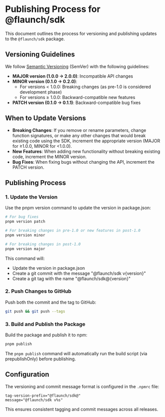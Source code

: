 # Publishing Process for @flaunch/sdk

This document outlines the process for versioning and publishing updates to the `@flaunch/sdk` package.

## Versioning Guidelines

We follow [Semantic Versioning](https://semver.org/) (SemVer) with the following guidelines:

- **MAJOR version (1.0.0 → 2.0.0)**: Incompatible API changes
- **MINOR version (0.1.0 → 0.2.0)**:
  - For versions < 1.0.0: Breaking changes (as pre-1.0 is considered development phase)
  - For versions ≥ 1.0.0: Backward-compatible new features
- **PATCH version (0.1.0 → 0.1.1)**: Backward-compatible bug fixes

## When to Update Versions

- **Breaking Changes**: If you remove or rename parameters, change function signatures, or make any other changes that would break existing code using the SDK, increment the appropriate version (MAJOR for ≥1.0.0, MINOR for <1.0.0).
- **New Features**: When adding new functionality without breaking existing code, increment the MINOR version.
- **Bug Fixes**: When fixing bugs without changing the API, increment the PATCH version.

## Publishing Process

### 1. Update the Version

Use the pnpm version command to update the version in package.json:

```bash
# For bug fixes
pnpm version patch

# For breaking changes in pre-1.0 or new features in post-1.0
pnpm version minor

# For breaking changes in post-1.0
pnpm version major
```

This command will:

- Update the version in package.json
- Create a git commit with the message "@flaunch/sdk v{version}"
- Create a git tag with the name "@flaunch/sdk@{version}"

### 2. Push Changes to GitHub

Push both the commit and the tag to GitHub:

```bash
git push && git push --tags
```

### 3. Build and Publish the Package

Build the package and publish it to npm:

```bash
pnpm publish
```

The `pnpm publish` command will automatically run the build script (via prepublishOnly) before publishing.

## Configuration

The versioning and commit message format is configured in the `.npmrc` file:

```
tag-version-prefix="@flaunch/sdk@"
message="@flaunch/sdk v%s"
```

This ensures consistent tagging and commit messages across all releases.
